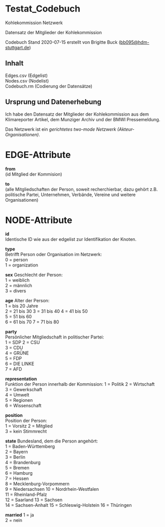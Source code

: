 # Testat_Codebuch 
Kohlekommission Netzwerk    

Datensatz der Mitglieder der Kohlekommission   

Codebuch Stand 2020-07-15 
erstellt von Brigitte Buck (bb095@hdm-stuttgart.de) 

## Inhalt 

Edges.csv (Edgelist)  
Nodes.csv (Nodelist)  
Codebuch.rm (Codierung der Datensätze)  

## Ursprung und Datenerhebung 
Ich habe den Datensatz der Mitglieder der Kohlekommission aus dem Klimareporter Artikel, dem Munziger Archiv und der BMWI Pressemeldung.   

Das Netzwerk ist ein *gerichtetes two-mode Netzwerk (Akteur-Organisationen)*.   

# EDGE-Attribute  

**from**   
(id Mitglied der Kommision) 

**to**  
(alle Mitgliedschaften der Person, soweit recherchierbar, dazu gehört z.B. politische Partei, Unternehmen, Verbände, Vereine und weitere Organisationen)  

# NODE-Attribute  

**id**  
Identische ID wie aus der edgelist zur Identifikation der Knoten.   

**type**  
Betrifft Person oder Organisation im Netzwerk:  
0 = person   
1 = organization  

**sex** 
Geschlecht der Person:  
1 = weiblich  
2 = männlich  
3 = divers  

**age** 
Alter der Person:   
1 = bis 20 Jahre  
2 = 21 bis 30 
3 = 31 bis 40 
4 = 41 bis 50   
5 = 51 bis 60   
6 = 61 bis 70 
7 = 71 bis 80   

**party**   
Persönlicher Mitgliedschaft in politischer Partei:  
1 = SDP 
2 = CSU   
3 = CDU   
4 = GRÜNE   
5 = FDP   
6 = DIE LINKE   
7 = AFD 

**representation**  
Funktion der Person innerhalb der Kommission: 
1 = Politik 
2 = Wirtschaft  
3 = Gewerkschaft  
4 = Umwelt  
5 = Regionen  
6 = Wissenschaft  

**position**  
Position der Person:  
1 = Vorsitz 
2 = Mitglied  
3 = kein Stimmrecht 

**state** 
Bundesland, dem die Person angehört:  
1 = Baden-Württemberg   
2 = Bayern  
3 = Berlin  
4 = Brandenburg   
5 = Bremen  
6 = Hamburg   
7 = Hessen  
8 = Mecklenburg-Vorpommern  
9 = Niedersachsen 
10 = Nordrhein-Westfalen  
11 = Rheinland-Pfalz  
12 = Saarland 
13 = Sachsen  
14 = Sachsen-Anhalt 
15 = Schleswig-Holstein 
16 = Thüringen  

**married** 
1 = ja  
2 = nein  

##  
